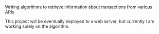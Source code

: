 Writing algorithms to retrieve information about transactions from various APIs

This project will be eventually deployed to a web server, but currently I am working solely on the algorithm.
